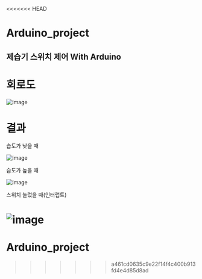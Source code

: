 <<<<<<< HEAD
# Arduino_project

## 제습기 스위치 제어 With Arduino


# 회로도
 ![image](https://user-images.githubusercontent.com/126065290/236662837-6f4eb3db-6bc2-48e4-a7f7-980b68d76e9a.png)

# 결과

습도가 낮을 때

![image](https://user-images.githubusercontent.com/126065290/236662911-db1c7d19-d020-4481-8898-9fdf939cce39.png)

습도가 높을 때

![image](https://user-images.githubusercontent.com/126065290/236662943-645c5198-9970-46df-9709-b9033c855582.png)

스위치 눌렀을 때(인터럽트)

![image](https://user-images.githubusercontent.com/126065290/236662954-835ef9c2-ff35-4b8a-b7cb-519f7df72aab.png)
=======
# Arduino_project
>>>>>>> a461cd0635c9e22f14f4c400b913fd4e4d85d8ad
